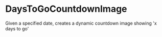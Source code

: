 DaysToGoCountdownImage
======================

Given a specified date, creates a dynamic countdown image showing 'x days to go'

